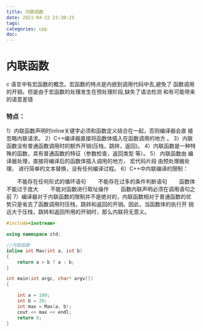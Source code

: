 ```yaml
---
title: 内联函数
date: 2021-04-22 23:30:23
tags:
categories: cpp
doc:
---
```


# 内联函数

c 语言中有宏函数的概念。宏函数的特点是内嵌到调用代码中去,避免了
函数调用 的开销。但是由于宏函数的处理发生在预处理阶段,缺失了语法检测
和有可能带来的语意差错

### 特点：

1）内联函数声明时inline关键字必须和函数定义结合在一起，否则编译器会直
接忽略内联请求。
2）C++编译器直接将函数体插入在函数调用的地方 。
3）内联函数没有普通函数调用时的额外开销(压栈，跳转，返回)。
4）内联函数是一种特殊的函数，具有普通函数的特征（参数检查，返回类型
等）。
5） 内联函数由 编译器处理，直接将编译后的函数体插入调用的地方，
宏代码片段 由预处理器处理， 进行简单的文本替换，没有任何编译过程。
6）C++中内联编译的限制：

&emsp;&emsp;不能存在任何形式的循环语句
&emsp;&emsp;不能存在过多的条件判断语句
&emsp;&emsp;函数体不能过于庞大
&emsp;&emsp;不能对函数进行取址操作
&emsp;&emsp;函数内联声明必须在调用语句之前
7）编译器对于内联函数的限制并不是绝对的，内联函数相对于普通函数的优
势只是省去了函数调用时压栈，跳转和返回的开销。因此，当函数体的执行开
销远大于压栈，跳转和返回所用的开销时，那么内联将无意义。

```c++
#include<iostream>

using namespace std;

//内联函数
inline int Max(int a, int b)
{
	return a > b ? a : b;
}

int main(int argc, char* argv[])
{

	int a = 100;
	int b = 20;
	int max = Max(a, b);
	cout << max << endl;
	return 0;
}



```

